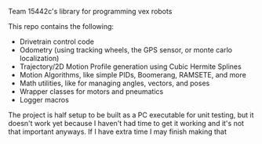 Team 15442c's library for programming vex robots

This repo contains the following:
* Drivetrain control code
* Odometry (using tracking wheels, the GPS sensor, or monte carlo localization)
* Trajectory/2D Motion Profile generation using Cubic Hermite Splines
* Motion Algorithms, like simple PIDs, Boomerang, RAMSETE, and more
* Math utilities, like for managing angles, vectors, and poses
* Wrapper classes for motors and pneumatics
* Logger macros

The project is half setup to be built as a PC executable for unit testing, but it doesn't work yet because I haven't had time to get it working and it's not that important anyways. If I have extra time I may finish making that